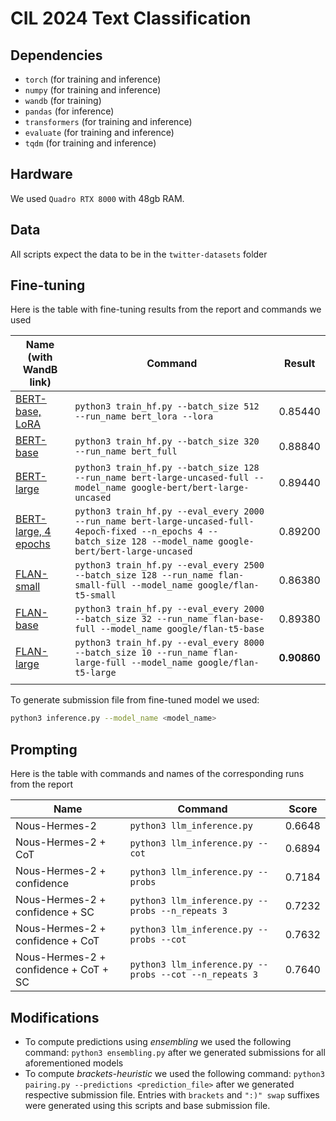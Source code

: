 # CIL 2024 Text Classification
## Dependencies
- `torch` (for training and inference)
- `numpy` (for training and inference)
- `wandb` (for training)
- `pandas` (for inference)
- `transformers` (for training and inference)
- `evaluate` (for training and inference)
- `tqdm` (for training and inference)

## Hardware
We used `Quadro RTX 8000` with 48gb RAM. 

## Data
All scripts expect the data to be in the `twitter-datasets` folder

## Fine-tuning

Here is the table with fine-tuning results from the report and commands we used

| Name (with WandB link)                                                 | Command                                                                                                                                                           | Result  |
|------------------------------------------------------------------------|-------------------------------------------------------------------------------------------------------------------------------------------------------------------|---------|
| [BERT-base, LoRA](https://wandb.ai/jovvik/CIL-logs/runs/txvqrleg)      | `python3 train_hf.py --batch_size 512 --run_name bert_lora --lora`                                                                                                | 0.85440 |
| [BERT-base](https://wandb.ai/jovvik/CIL-logs/runs/9c2799so)            | `python3 train_hf.py --batch_size 320 --run_name bert_full`                                                                                                         | 0.88840 |
| [BERT-large](https://wandb.ai/jovvik/CIL-logs/runs/283jicns)           | `python3 train_hf.py --batch_size 128 --run_name bert-large-uncased-full --model_name google-bert/bert-large-uncased`                                             | 0.89440 |
| [BERT-large, 4 epochs](https://wandb.ai/jovvik/CIL-logs/runs/lnnnrjnn) | `python3 train_hf.py --eval_every 2000 --run_name bert-large-uncased-full-4epoch-fixed --n_epochs 4 --batch_size 128 --model_name google-bert/bert-large-uncased` | 0.89200 |
| [FLAN-small](https://wandb.ai/jovvik/CIL-logs/runs/aad3y71h)           | `python3 train_hf.py --eval_every 2500 --batch_size 128 --run_name flan-small-full --model_name google/flan-t5-small`                                             | 0.86380 |
| [FLAN-base](https://wandb.ai/jovvik/CIL-logs/runs/33keipj1)            | `python3 train_hf.py --eval_every 2000 --batch_size 32 --run_name flan-base-full --model_name google/flan-t5-base`                                                | 0.89380 |
| [FLAN-large](https://wandb.ai/jovvik/CIL-logs/runs/8iktm5a6)           | `python3 train_hf.py --eval_every 8000 --batch_size 10 --run_name flan-large-full --model_name google/flan-t5-large`                                              | **0.90860** |
|                                                                        |                                                                                                                                                                   |         |


To generate submission file from fine-tuned model we used:

```bash
python3 inference.py --model_name <model_name>
```

## Prompting

Here is the table with commands and names of the corresponding runs from the report

| Name                                  | Command                                                | Score  |
|---------------------------------------|--------------------------------------------------------|--------|
| Nous-Hermes-2                         | `python3 llm_inference.py`                             | 0.6648 |
| Nous-Hermes-2 + CoT                   | `python3 llm_inference.py --cot`                       | 0.6894 |
| Nous-Hermes-2 + confidence            | `python3 llm_inference.py --probs`                     | 0.7184 |
| Nous-Hermes-2 + confidence + SC       | `python3 llm_inference.py --probs --n_repeats 3`       | 0.7232 |
| Nous-Hermes-2 + confidence + CoT      | `python3 llm_inference.py --probs --cot`               | 0.7632 |
| Nous-Hermes-2 + confidence + CoT + SC | `python3 llm_inference.py --probs --cot --n_repeats 3` | 0.7640 |

## Modifications
- To compute predictions using *ensembling* we used the following command: `python3 ensembling.py` after we generated submissions for all aforementioned models
- To compute *brackets-heuristic* we used the following command: `python3 pairing.py --predictions <prediction_file>` after we generated respective submission file. Entries with `brackets` and `":)" swap` suffixes were generated using this scripts and base submission file.
